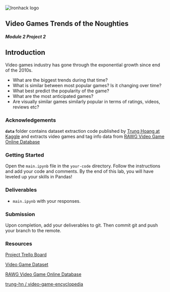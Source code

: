 ![Ironhack logo](https://i.imgur.com/1QgrNNw.png)

## **Video Games Trends of the Noughties**
##### *Module 2 Project 2*

## Introduction

Video games industry has gone through the exponential growth since end of the 2010s. 
- What are the biggest trends during that time? 
- What is similar between most popular games? Is it changing over time?
- What best predict the popularity of the game?
- What are the most anticipated games?
- Are visually similar games similarly popular in terms of ratings, videos, reviews etc?
### Acknowledgements

**`data`** folder contains dataset extraction code published by [Trung Hoang at Kaggle](https://www.kaggle.com/jummyegg/rawg-game-dataset) and extracts video games and tag info data from [RAWG Video Game Online Database](https://rawg.io/apidocs)


### Getting Started

Open the `main.ipynb` file in the `your-code` directory. Follow the instructions and add your code and comments. By the end of this lab, you will have leveled up your skills in Pandas!

### Deliverables

- `main.ipynb` with your responses.

### Submission

Upon completion, add your deliverables to git. Then commit git and push your branch to the remote.

### Resources

[Project Trello Board](https://trello.com/invite/b/vbZFXHUr/4299efa3b2e5e2cc30501f0398dd87c6/module-2-rawg-gaming-project-iryna-horova)

[Video Game Dataset](https://www.kaggle.com/jummyegg/rawg-game-dataset)

[RAWG Video Game Online Database](https://rawg.io/apidocs)

[trung-hn / video-game-encyclopedia](https://github.com/trung-hn/video-game-encyclopedia)